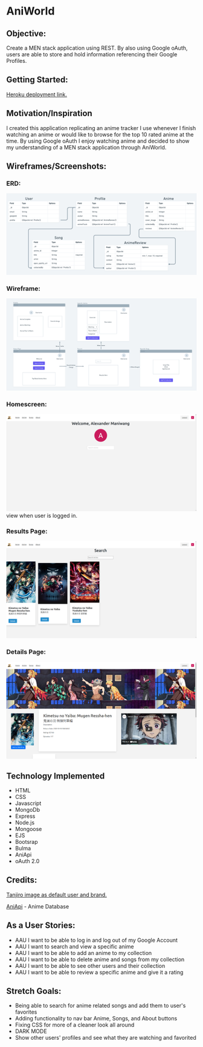# AniWorld

## Objective:

 Create a MEN stack application using REST. By also using Google oAuth, users are able to store and hold information referencing their Google Profiles.


## Getting Started:

 [Heroku deployment link.](https://ani-world.herokuapp.com/)


## Motivation/Inspiration

 I created this application replicating an anime tracker I use whenever I finish watching an anime or would like to browse for the top 10 rated anime at the time. By using Google oAuth I enjoy watching anime and decided to show my understanding of a MEN stack application through AniWorld.


## Wireframes/Screenshots:

### ERD:

![Wireframe](public/images/readme/Screenshot%20from%202021-11-04%2015-39-37.png)

### Wireframe:

![ERD](public/images/readme/Screenshot%20from%202021-11-04%2016-51-00.png)

### Homescreen:

![HomePage](public/images/readme/Screenshot%20from%202021-11-12%2008-40-59.png)
view when user is logged in.

### Results Page:

![results](public/images/readme/Screenshot%20from%202021-11-12%2008-44-39.png)

### Details Page:

![results](public/images/readme/Screenshot%20from%202021-11-12%2008-45-08.png)

## Technology Implemented 

* HTML
* CSS
* Javascript
* MongoDb
* Express
* Node.js
* Mongoose
* EJS
* Bootsrap
* Bulma
* AniApi
* oAuth 2.0

## Credits:
[Tanjiro image as default user and brand.](https://picsart.com/i/sticker-kimetsunoyaiba-zenitsu-demonslayer-anime-298408222188211)

[AniApi](https://aniapi.com/) - Anime Database
## As a User Stories:

* AAU I want to be able to log in and log out of my Google Account
* AAU I want to search and view a specific anime
* AAU I want to be able to add an anime to my collection
* AAU I want to be able to delete anime and songs from my collection
* AAU I want to be able to see other users and their collection
* AAU I want to be able to review a specific anime and give it a rating

## Stretch Goals:

* Being able to search for anime related songs and add them to user's favorites
* Adding functionality to nav bar Anime, Songs, and About buttons
* Fixing CSS for more of a cleaner look all around
* DARK MODE
* Show other users' profiles and see what they are watching and favorited